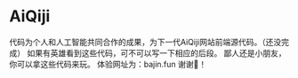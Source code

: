 # AiQiji
代码为个人和人工智能共同合作的成果，为下一代AiQiji网站前端源代码。（还没完成）
如果有英雄看到这些代码，可不可以写一下相应的后段。
鄙人还是小朋友，你可以拿这些代码来玩。
体验网址为：bajin.fun
谢谢🙏！
